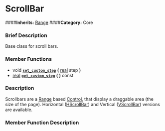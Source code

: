 #  ScrollBar  
####**Inherits:** [Range](class_range)
####**Category:** Core

###  Brief Description  
Base class for scroll bars.

###  Member Functions 
  * void  **[`set_custom_step`](#set_custom_step)**  **(** [real](class_real) step  **)**
  * [real](class_real)  **[`get_custom_step`](#get_custom_step)**  **(** **)** const

###  Description  
Scrollbars are a [Range](class_range) based [Control](class_control), that display a draggable area (the size of the page). Horizontal ([HScrollBar](class_hscrollbar)) and Vertical ([VScrollBar](class_vscrollbar)) versions are available.

###  Member Function Description  
